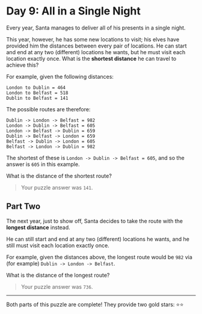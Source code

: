 # Day 9: All in a Single Night

Every year, Santa manages to deliver all of his presents in a single night.

This year, however, he has some new locations to visit; his elves have
provided him the distances between every pair of locations. He can start
and end at any two (different) locations he wants, but he must visit each
location exactly once. What is the **shortest distance** he can travel to
achieve this?

For example, given the following distances:

```
London to Dublin = 464
London to Belfast = 518
Dublin to Belfast = 141
```

The possible routes are therefore:

```
Dublin -> London -> Belfast = 982
London -> Dublin -> Belfast = 605
London -> Belfast -> Dublin = 659
Dublin -> Belfast -> London = 659
Belfast -> Dublin -> London = 605
Belfast -> London -> Dublin = 982
```

The shortest of these is `London -> Dublin -> Belfast = 605`, and so the
answer is `605` in this example.

What is the distance of the shortest route?

> Your puzzle answer was `141`.

## Part Two

The next year, just to show off, Santa decides to take the route with the
**longest distance** instead.

He can still start and end at any two (different) locations he wants, and
he still must visit each location exactly once.

For example, given the distances above, the longest route would be `982` via
(for example) `Dublin -> London -> Belfast`.

What is the distance of the longest route?

> Your puzzle answer was `736`.

----

Both parts of this puzzle are complete! They provide two gold stars: :star::star:
